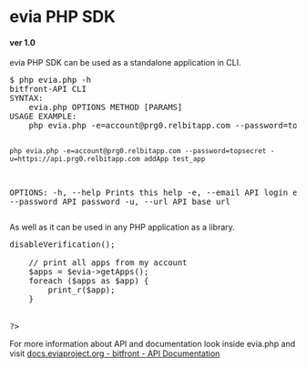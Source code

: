 <h1>evia PHP SDK</h1>
<h4>ver 1.0</h4>
evia PHP SDK can be used as a standalone application in CLI.
<pre>
$ php evia.php -h
bitfront-API CLI
SYNTAX:
	evia.php OPTIONS METHOD [PARAMS]
USAGE EXAMPLE:
	php evia.php -e=account@prg0.relbitapp.com --password=topsecret -u=https://api.prg0.relbitapp.com getApps

	php evia.php -e=account@prg0.relbitapp.com --password=topsecret -u=https://api.prg0.relbitapp.com addApp test_app
OPTIONS:
	-h, --help		Prints this help
	-e, --email		API login email
	-p, --password		API password
	-u, --url		API base url
</pre>

As well as it can be used in any PHP application as a library.
<pre>
<?php
	require 'evia.php';
	
	$evia = new Evia('account@prg0.relbitapp.com', 'topsecret', 'https://api.prg0.relbitapp.com');

	// if you encounter SSL verification error, please disable SSL. Some Linux distributions do not support RapidSSL
	$evia->disableVerification();

	// print all apps from my account
	$apps = $evia->getApps();
	foreach ($apps as $app) {
		print_r($app);
	}

	
?>
</pre> 

For more information about API and documentation look inside evia.php and visit <a href="http://docs.eviaproject.org/eviaproject:bitfront:api">docs.eviaproject.org - bitfront - API Documentation</a>
